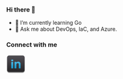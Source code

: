### Hi there 👋


- 🌱 I’m currently learning Go
- 💬 Ask me about DevOps, IaC, and Azure.

### Connect with me
[<img align="left" alt="LinkedIn" width="50" src="images/linkedin2.png" />]( https://www.linkedin.com/in/brettwkuhlman/)
<br />
